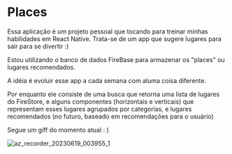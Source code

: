 # Places

Essa aplicação é um projeto pessoal que tocando para treinar minhas habilidades em React Native.
Trata-se de um app que sugere lugares para sair para se divertir :)

Estou utilizando o banco de dados FireBase para armazenar os "places" ou lugares recomendados.

A idéia é evoluir esse app a cada semana com aluma coisa diferente.

Por enquanto ele consiste de uma busca que retorna uma lista de lugares do FireStore,
e alguns componentes (horizontais e verticais) que representam esses lugares agrupados por categorias,
e lugares recomendados (no futuro, baseado em recomendações para o usuário)

Segue um giff do momento atual : )

![az_recorder_20230619_003955_1](https://github.com/lucasabreu1/places/assets/12264080/34b9542a-1748-4118-aeb1-3583f01b1b49)
